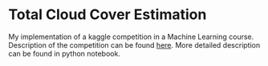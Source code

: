 # Total Cloud Cover Estimation
My implementation of a  kaggle competition in a Machine Learning course.  Description of the competition can be found [here](https://github.com/mailcourses/technotrack-NN2021S-lectures/tree/main/kaggle). More detailed description can be found in python notebook.
